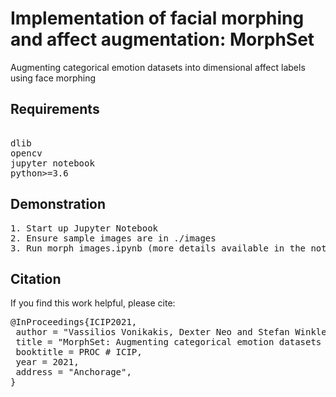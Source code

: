 # Implementation of facial morphing and affect augmentation: MorphSet
Augmenting categorical emotion datasets into dimensional affect labels using face morphing

## Requirements
<pre>

dlib
opencv
jupyter notebook
python>=3.6
</pre>

## Demonstration
<pre>
1. Start up Jupyter Notebook
2. Ensure sample images are in ./images 
3. Run morph_images.ipynb (more details available in the notebook)
</pre>

## Citation
If you find this work helpful, please cite:
<pre>
@InProceedings{ICIP2021,
 author = "Vassilios Vonikakis, Dexter Neo and Stefan Winkler",
 title = "MorphSet: Augmenting categorical emotion datasets with dimensional affect labels using face morphing",
 booktitle = PROC # ICIP,
 year = 2021,
 address = "Anchorage",
}
</pre>
